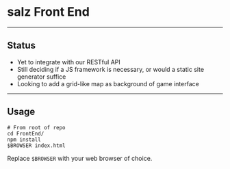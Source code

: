 # salz Front End

---

## Status

* Yet to integrate with our RESTful API
* Still deciding if a JS framework is necessary, or would a static site generator suffice
* Looking to add a grid-like map as background of game interface

---

## Usage

```
# From root of repo
cd FrontEnd/
npm install
$BROWSER index.html
```

Replace `$BROWSER` with your web browser of choice.
